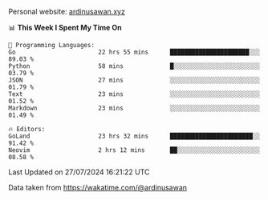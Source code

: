 Personal website: [ardinusawan.xyz](https://ardinusawan.xyz)

<!--START_SECTION:waka-->
📊 **This Week I Spent My Time On** 

```text
💬 Programming Languages: 
Go                       22 hrs 55 mins      ██████████████████████░░░   89.03 % 
Python                   58 mins             █░░░░░░░░░░░░░░░░░░░░░░░░   03.79 % 
JSON                     27 mins             ░░░░░░░░░░░░░░░░░░░░░░░░░   01.79 % 
Text                     23 mins             ░░░░░░░░░░░░░░░░░░░░░░░░░   01.52 % 
Markdown                 23 mins             ░░░░░░░░░░░░░░░░░░░░░░░░░   01.49 % 

🔥 Editors: 
GoLand                   23 hrs 32 mins      ███████████████████████░░   91.42 % 
Neovim                   2 hrs 12 mins       ██░░░░░░░░░░░░░░░░░░░░░░░   08.58 % 
```


 Last Updated on 27/07/2024 16:21:22 UTC
<!--END_SECTION:waka-->
Data taken from https://wakatime.com/@ardinusawan
